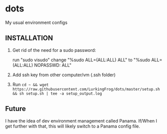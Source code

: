 # dots

My usual environment configs

## INSTALLATION

1. Get rid of the need for a sudo password:

   run "sudo visudo"
   change "%sudo ALL=(ALL:ALL) ALL"
   to "%sudo ALL=(ALL:ALL) NOPASSWD: ALL"

2. Add ssh key from other computer/vm (.ssh folder)

3. Run ```cd ~ && wget https://raw.githubusercontent.com/LurkingFrog/dots/master/setup.sh && sh setup.sh | tee -a setup_output.log```


## Future

I have the idea of dev environment management called Panama. If/When I get further with that, this will
likely switch to a Panama config file.
